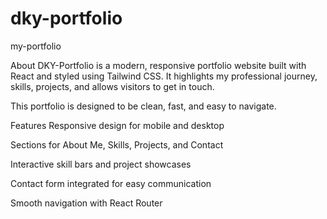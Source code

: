 
# dky-portfolio
my-portfolio

About
DKY-Portfolio is a modern, responsive portfolio website built with React and styled using Tailwind CSS. It highlights my professional journey, skills, projects, and allows visitors to get in touch.

This portfolio is designed to be clean, fast, and easy to navigate.

Features
Responsive design for mobile and desktop

Sections for About Me, Skills, Projects, and Contact

Interactive skill bars and project showcases

Contact form integrated for easy communication

Smooth navigation with React Router